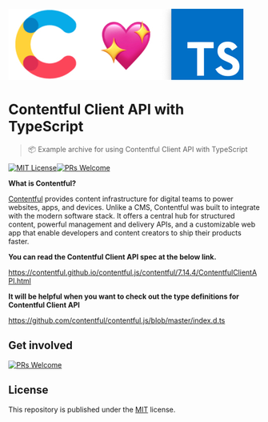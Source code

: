 ![header](.github/header.png)



# Contentful Client API with TypeScript

> 📦 Example archive for using Contentful Client API with TypeScript

[![MIT License](https://camo.githubusercontent.com/e7302c620b3589a361fc5503732f3505347205d4/68747470733a2f2f696d672e736869656c64732e696f2f62616467652f6c6963656e73652d4d49542d627269676874677265656e2e737667)](https://github.com/contentful/contentful.js/blob/master/LICENSE)[![PRs Welcome](https://camo.githubusercontent.com/3bdd41e5de716ba36d3ac44e59e826ab535a0d21/68747470733a2f2f696d672e736869656c64732e696f2f62616467652f5052732d77656c636f6d652d627269676874677265656e2e7376673f6d61784167653d3331353537363030)](http://makeapullrequest.com/)



**What is Contentful?**

[Contentful](https://www.contentful.com/) provides content infrastructure for digital teams to power websites, apps, and devices. Unlike a CMS, Contentful was built to integrate with the modern software stack. It offers a central hub for structured content, powerful management and delivery APIs, and a customizable web app that enable developers and content creators to ship their products faster.



**You can read the Contentful Client API spec at the below link.**

https://contentful.github.io/contentful.js/contentful/7.14.4/ContentfulClientAPI.html

**It will be helpful when you want to check out the type definitions for Contentful Client API**

https://github.com/contentful/contentful.js/blob/master/index.d.ts



## Get involved

[![PRs Welcome](https://camo.githubusercontent.com/3bdd41e5de716ba36d3ac44e59e826ab535a0d21/68747470733a2f2f696d672e736869656c64732e696f2f62616467652f5052732d77656c636f6d652d627269676874677265656e2e7376673f6d61784167653d3331353537363030)](http://makeapullrequest.com/)



## License

This repository is published under the [MIT](https://github.com/contentful/contentful.js/blob/master/LICENSE) license.